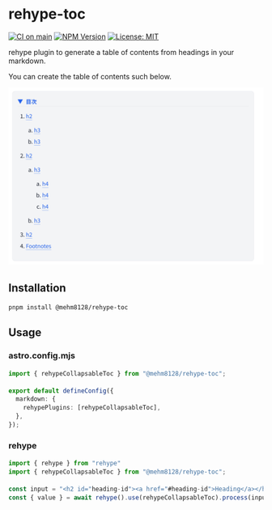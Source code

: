 # rehype-toc

[![CI on main](https://github.com/mehm8128/rehype-toc/actions/workflows/main.yml/badge.svg)](https://github.com/mehm8128/rehype-toc/actions/workflows/main.yml)
[![NPM Version](https://img.shields.io/npm/v/@mehm8128/rehype-toc)](https://www.npmjs.com/package/@mehm8128/rehype-toc)
[![License: MIT](https://img.shields.io/badge/License-MIT-yellow.svg)](https://opensource.org/licenses/MIT)

rehype plugin to generate a table of contents from headings in your markdown.

You can create the table of contents such below.

![A table of contents whose each items are anchor link.](assets/toc.png)

## Installation

```bash
pnpm install @mehm8128/rehype-toc
```

## Usage

### astro.config.mjs

```ts
import { rehypeCollapsableToc } from "@mehm8128/rehype-toc";

export default defineConfig({
  markdown: {
    rehypePlugins: [rehypeCollapsableToc],
  },
});
```

### rehype

```ts
import { rehype } from "rehype"
import { rehypeCollapsableToc } from "@mehm8128/rehype-toc";

const input = "<h2 id="heading-id"><a href="#heading-id">Heading</a></h2>";
const { value } = await rehype().use(rehypeCollapsableToc).process(input);
```
